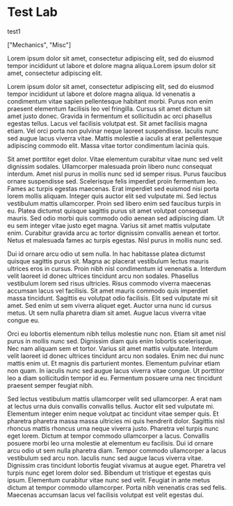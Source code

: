 # Test Lab

test1

["Mechanics", "Misc"]

Lorem ipsum dolor sit amet, consectetur adipiscing elit, sed do eiusmod tempor incididunt ut labore et dolore magna aliqua.Lorem ipsum dolor sit amet, consectetur adipiscing elit.

Lorem ipsum dolor sit amet, consectetur adipiscing elit, sed do eiusmod tempor incididunt ut labore et dolore magna aliqua. Id venenatis a condimentum vitae sapien pellentesque habitant morbi. Purus non enim praesent elementum facilisis leo vel fringilla. Cursus sit amet dictum sit amet justo donec. Gravida in fermentum et sollicitudin ac orci phasellus egestas tellus. Lacus vel facilisis volutpat est. Sit amet facilisis magna etiam. Vel orci porta non pulvinar neque laoreet suspendisse. Iaculis nunc sed augue lacus viverra vitae. Mattis molestie a iaculis at erat pellentesque adipiscing commodo elit. Massa vitae tortor condimentum lacinia quis.

Sit amet porttitor eget dolor. Vitae elementum curabitur vitae nunc sed velit dignissim sodales. Ullamcorper malesuada proin libero nunc consequat interdum. Amet nisl purus in mollis nunc sed id semper risus. Purus faucibus ornare suspendisse sed. Scelerisque felis imperdiet proin fermentum leo. Fames ac turpis egestas maecenas. Erat imperdiet sed euismod nisi porta lorem mollis aliquam. Integer quis auctor elit sed vulputate mi. Sed lectus vestibulum mattis ullamcorper. Proin sed libero enim sed faucibus turpis in eu. Platea dictumst quisque sagittis purus sit amet volutpat consequat mauris. Sed odio morbi quis commodo odio aenean sed adipiscing diam. Ut eu sem integer vitae justo eget magna. Varius sit amet mattis vulputate enim. Curabitur gravida arcu ac tortor dignissim convallis aenean et tortor. Netus et malesuada fames ac turpis egestas. Nisl purus in mollis nunc sed.

Dui id ornare arcu odio ut sem nulla. In hac habitasse platea dictumst quisque sagittis purus sit. Magna ac placerat vestibulum lectus mauris ultrices eros in cursus. Proin nibh nisl condimentum id venenatis a. Interdum velit laoreet id donec ultrices tincidunt arcu non sodales. Phasellus vestibulum lorem sed risus ultricies. Risus commodo viverra maecenas accumsan lacus vel facilisis. Sit amet mauris commodo quis imperdiet massa tincidunt. Sagittis eu volutpat odio facilisis. Elit sed vulputate mi sit amet. Sed enim ut sem viverra aliquet eget. Auctor urna nunc id cursus metus. Ut sem nulla pharetra diam sit amet. Augue lacus viverra vitae congue eu.

Orci eu lobortis elementum nibh tellus molestie nunc non. Etiam sit amet nisl purus in mollis nunc sed. Dignissim diam quis enim lobortis scelerisque. Nec nam aliquam sem et tortor. Varius sit amet mattis vulputate. Interdum velit laoreet id donec ultrices tincidunt arcu non sodales. Enim nec dui nunc mattis enim ut. Et magnis dis parturient montes. Elementum pulvinar etiam non quam. In iaculis nunc sed augue lacus viverra vitae congue. Ut porttitor leo a diam sollicitudin tempor id eu. Fermentum posuere urna nec tincidunt praesent semper feugiat nibh.

Sed lectus vestibulum mattis ullamcorper velit sed ullamcorper. A erat nam at lectus urna duis convallis convallis tellus. Auctor elit sed vulputate mi. Elementum integer enim neque volutpat ac tincidunt vitae semper quis. Et pharetra pharetra massa massa ultricies mi quis hendrerit dolor. Sagittis nisl rhoncus mattis rhoncus urna neque viverra justo. Pharetra vel turpis nunc eget lorem. Dictum at tempor commodo ullamcorper a lacus. Convallis posuere morbi leo urna molestie at elementum eu facilisis. Dui id ornare arcu odio ut sem nulla pharetra diam. Tempor commodo ullamcorper a lacus vestibulum sed arcu non. Iaculis nunc sed augue lacus viverra vitae. Dignissim cras tincidunt lobortis feugiat vivamus at augue eget. Pharetra vel turpis nunc eget lorem dolor sed. Bibendum ut tristique et egestas quis ipsum. Elementum curabitur vitae nunc sed velit. Feugiat in ante metus dictum at tempor commodo ullamcorper. Porta nibh venenatis cras sed felis. Maecenas accumsan lacus vel facilisis volutpat est velit egestas dui.
